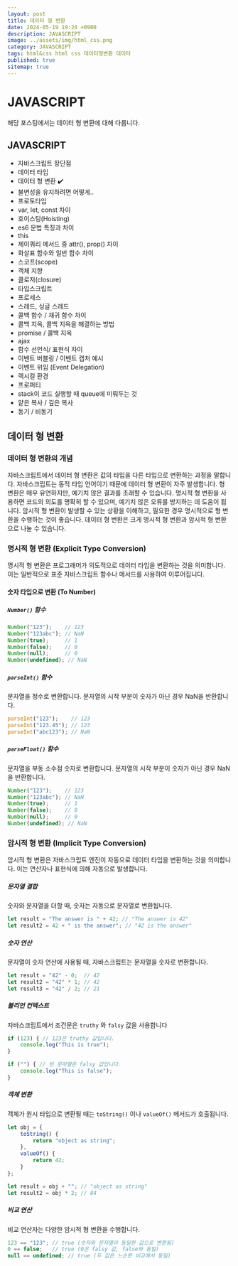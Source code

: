 ```yaml
---
layout: post
title: 데이터 형 변환
date: 2024-05-19 19:24 +0900
description: JAVASCRIPT
image: ../assets/img/html_css.png
category: JAVASCRIPT
tags: html&css html css 데이터형변환 데이터
published: true
sitemap: true
---
```


# JAVASCRIPT
해당 포스팅에서는 데이터 형 변환에 대해 다룹니다.<br />


## __JAVASCRIPT__
* 자바스크립트 장단점 <br/>
* 데이터 타입 <br/>
* 데이터 형 변환 ✔️<br/>
* 불변성을 유지하려면 어떻게..<br/>
* 프로토타입 <br/>
* var, let, const 차이<br/>
* 호이스팅(Hoisting)<br/>
* es6 문법 특징과 차이<br/>
* this<br/>
* 제이쿼리 메서드 중 attr(), prop() 차이<br/>
* 화살표 함수와 일반 함수 차이<br/>
* 스코프(scope)<br/>
* 객체 지향<br/>
* 클로저(closure)<br/>
* 타입스크립트<br/>
* 프로세스<br/>
* 스레드, 싱글 스레드<br/>
* 콜백 함수 / 재귀 함수 차이<br/>
* 콜백 지옥, 콜백 지옥을 해결하는 방법<br/>
* promise / 콜백 지옥<br/>
* ajax<br/>
* 함수 선언식/ 표현식 차이<br/>
* 이벤트 버블링 / 이벤트 캡처 예시<br/>
* 이벤트 위임 (Event Delegation)<br/>
* 렉시컬 환경<br/>
* 프로퍼티<br/>
* stack이 코드 실행할 때 queue에 미뤄두는 것<br/>
* 얕은 복사 / 깊은 복사<br/>
* 동기 / 비동기<br/>

## __데이터 형 변환__<br/>

### __데이터 형 변환의 개념__
자바스크립트에서 데이터 형 변환은 값의 타입을 다른 타입으로 변환하는 과정을 말합니다. 자바스크립트는 동적 타입 언어이기 때문에 데이터 형 변환이 자주 발생합니다. 형 변환은 매우 유연하지만, 예기치 않은 결과를 초래할 수 있습니다. 명시적 형 변환을 사용하면 코드의 의도를 명확히 할 수 있으며, 예기치 않은 오류를 방지하는 데 도움이 됩니다. 암시적 형 변환이 발생할 수 있는 상황을 이해하고, 필요한 경우 명시적으로 형 변환을 수행하는 것이 좋습니다. 데이터 형 변환은 크게 명시적 형 변환과 암시적 형 변환으로 나눌 수 있습니다.

### __명시적 형 변환 (Explicit Type Conversion)__
명시적 형 변환은 프로그래머가 의도적으로 데이터 타입을 변환하는 것을 의미합니다. 이는 일반적으로 표준 자바스크립트 함수나 메서드를 사용하여 이루어집니다.

#### __숫자 타입으로 변환 (To Number)__

##### __`Number()` 함수__

```javascript
Number("123");    // 123
Number("123abc"); // NaN
Number(true);     // 1
Number(false);    // 0
Number(null);     // 0
Number(undefined); // NaN
```

##### __`parseInt()` 함수__
문자열을 정수로 변환합니다. 문자열의 시작 부분이 숫자가 아닌 경우 NaN을 반환합니다.

```javascript
parseInt("123");    // 123
parseInt("123.45"); // 123
parseInt("abc123"); // NaN
```

##### __`parseFloat()` 함수__
문자열을 부동 소수점 숫자로 변환합니다. 문자열의 시작 부분이 숫자가 아닌 경우 NaN을 반환합니다.


```javascript
Number("123");    // 123
Number("123abc"); // NaN
Number(true);     // 1
Number(false);    // 0
Number(null);     // 0
Number(undefined); // NaN
```

### __암시적 형 변환 (Implicit Type Conversion)__
암시적 형 변환은 자바스크립트 엔진이 자동으로 데이터 타입을 변환하는 것을 의미합니다. 이는 연산자나 표현식에 의해 자동으로 발생합니다.

##### __문자열 결합__
숫자와 문자열을 더할 때, 숫자는 자동으로 문자열로 변환됩니다.

```javascript
let result = "The answer is " + 42; // "The answer is 42"
let result2 = 42 + " is the answer"; // "42 is the answer"
```

##### __숫자 연산__
문자열이 숫자 연산에 사용될 때, 자바스크립트는 문자열을 숫자로 변환합니다.

```javascript
let result = "42" - 0;  // 42
let result2 = "42" * 1; // 42
let result3 = "42" / 2; // 21
```

##### __불리언 컨텍스트__
자바스크립트에서 조건문은 `truthy` 와 `falsy` 값을 사용합니다


```javascript
if (123) { // 123은 truthy 값입니다.
    console.log("This is true");
}

if ("") { // 빈 문자열은 falsy 값입니다.
    console.log("This is false");
}
```

##### __객체 변환__
객체가 원시 타입으로 변환될 때는 `toString()` 이나 `valueOf()` 메서드가 호출됩니다.


```javascript
let obj = {
    toString() {
        return "object as string";
    },
    valueOf() {
        return 42;
    }
};

let result = obj + ""; // "object as string"
let result2 = obj * 2; // 84
```

##### __비교 연산__
비교 연산자는 다양한 암시적 형 변환을 수행합니다.


```javascript
123 == "123"; // true (숫자와 문자열이 동일한 값으로 변환됨)
0 == false;   // true (0은 falsy 값, false와 동일)
null == undefined; // true (두 값은 느슨한 비교에서 동일)
```